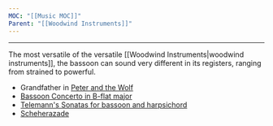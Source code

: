 ```yaml
---
MOC: "[[Music MOC]]"
Parent: "[[Woodwind Instruments]]"
---
```

---

The most versatile of the versatile [[Woodwind Instruments|woodwind instruments]], the bassoon can sound very different in its registers, ranging from strained to powerful. 

- Grandfather in [Peter and the Wolf](https://www.youtube.com/watch?v=MfM7Y9Pcdzw)
- [Bassoon Concerto in B-flat major](https://www.youtube.com/watch?v=PYOPQuhdoQM)
- [Telemann's Sonatas for bassoon and harpsichord](https://www.youtube.com/watch?v=DBFjNhdmLX4)
- [Scheherazade](https://www.youtube.com/watch?v=JpgRKXzB6tI)
